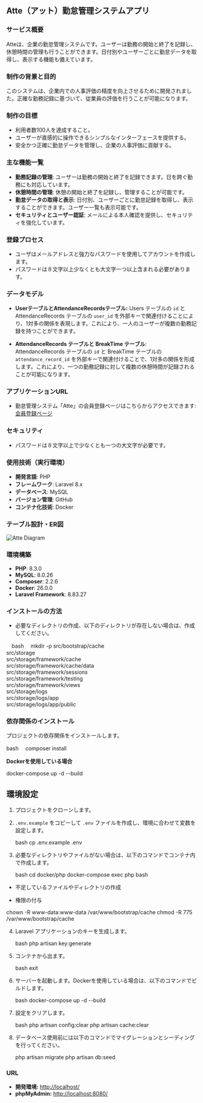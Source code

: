 ## Atte（アット）勤怠管理システムアプリ

### サービス概要

Atteは、企業の勤怠管理システムです。ユーザーは勤務の開始と終了を記録し、休憩時間の管理も行うことができます。日付別やユーザーごとに勤怠データを取得し、表示する機能も備えています。


### 制作の背景と目的

このシステムは、企業内での人事評価の精度を向上させるために開発されました。正確な勤務記録に基づいて、従業員の評価を行うことが可能になります。


### 制作の目標

- 利用者数100人を達成すること。
- ユーザーが直感的に操作できるシンプルなインターフェースを提供する。
- 安全かつ正確に勤怠データを管理し、企業の人事評価に貢献する。


### 主な機能一覧

- **勤務記録の管理**: ユーザーは勤務の開始と終了を記録できます。日を跨ぐ勤務にも対応しています。
- **休憩時間の管理**: 休憩の開始と終了を記録し、管理することが可能です。
- **勤怠データの取得と表示**: 日付別、ユーザーごとに勤怠記録を取得し、表示することができます。ユーザー一覧も表示可能です。
- **セキュリティとユーザー認証**: メールによる本人確認を提供し、セキュリティを強化しています。

### 登録プロセス

- ユーザはメールアドレスと強力なパスワードを使用してアカウントを作成します。
- パスワードは８文字以上少なくとも大文字一つ以上含まれる必要があります。

### データモデル

- **UserテーブルとAttendanceRecordsテーブル:** Users テーブルの `id` と AttendanceRecords テーブルの `user_id` を外部キーで関連付けることにより、1対多の関係を表現します。これにより、一人のユーザーが複数の勤務記録を持つことができます。

- **AttendanceRecords テーブルと BreakTime テーブル**: AttendanceRecords テーブルの `id` と BreakTime テーブルの `attendance_record_id` を外部キーで関連付けることで、1対多の関係を形成します。これにより、一つの勤務記録に対して複数の休憩時間が記録されることが可能になります。

### アプリケーションURL
- 勤怠管理システム「Atte」の会員登録ページはこちらからアクセスできます: [会員登録ページ](http://54.95.1.173/register)

### セキュリティ
- パスワードは８文字以上で少なくとも一つの大文字が必要です。
  
### 使用技術（実行環境）

- **開発言語**: PHP
- **フレームワーク**: Laravel 8.x
- **データベース**: MySQL
- **バージョン管理**: GitHub
- **コンテナ化技術**: Docker

### テーブル設計・ER図

![Atte Diagram](atte.drawio.png)

### 環境構築

- **PHP**: 8.3.0
- **MySQL**: 8.0.26
- **Composer**: 2.2.6
- **Docker**: 26.0.0
- **Laravel Framework**: 8.83.27

### インストールの方法

- 必要なディレクトリの作成、以下のディレクトリが存在しない場合は、作成してください。

 　bash
 　mkdir -p src/bootstrap/cache \
        src/storage \
        src/storage/framework/cache \
        src/storage/framework/cache/data \
        src/storage/framework/sessions \
        src/storage/framework/testing \
        src/storage/framework/views \
        src/storage/logs \
        src/storage/logs/app \
        src/storage/logs/app/public

### 依存関係のインストール

プロジェクトの依存関係をインストールします。

   bash
 　composer install

 **Dockerを使用している場合**

   docker-compose up -d --build

## 環境設定

1. プロジェクトをクローンします。
2. `.env.example` をコピーして `.env` ファイルを作成し、環境に合わせて変数を設定します。

   bash
   cp .env.example .env

3. 必要なディレクトリやファイルがない場合は、以下のコマンドでコンテナ内で作成します。

   bash
   cd docker/php
   docker-compose exec php bash

  - 不足しているファイルやディレクトリの作成

  - 権限の付与

   chown -R www-data:www-data /var/www/bootstrap/cache
   chmod -R 775 /var/www/bootstrap/cache

4. Laravel アプリケーションのキーを生成します。

   bash
   php artisan key:generate

5. コンテナから出ます。

   bash
   exit

6. サーバーを起動します。Dockerを使用している場合は、以下のコマンドでビルドします。

   bash
   docker-compose up -d --build

7. 設定をクリアします。

   bash
   php artisan config:clear
   php artisan cache:clear


8. データベース使用前には以下のコマンドでマイグレーションとシーディングを行ってください。

   php artisan migrate
   php artisan db:seed

### URL
- **開発環境:** [http://localhost/](http://localhost/)
- **phpMyAdmin:** [http://localhost:8080/](http://localhost:8080/)


